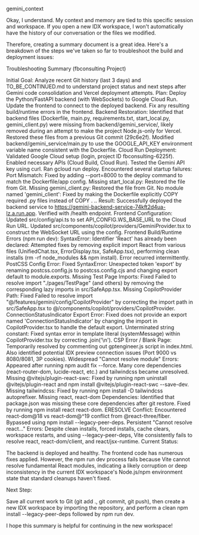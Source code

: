 gemini_context



Okay, I understand. My context and memory are tied to this specific session and workspace. If you open a new IDX workspace, I won't automatically have the history of our conversation or the files we modified.

Therefore, creating a summary document is a great idea. Here's a breakdown of the steps we've taken so far to troubleshoot the build and deployment issues:

Troubleshooting Summary (fbconsulting Project)

Initial Goal: Analyze recent Git history (last 3 days) and TO_BE_CONTINUED.md to understand project status and next steps after Gemini code consolidation and Vercel deployment attempts.
Plan:
Deploy the Python/FastAPI backend (with WebSockets) to Google Cloud Run.
Update the frontend to connect to the deployed backend.
Fix any resulting build/runtime errors in the frontend.
Backend Restoration:
Identified that backend files (Dockerfile, main.py, requirements.txt, start_local.py, gemini_client.py) were missing from backend/gemini_service/, likely removed during an attempt to make the project Node.js-only for Vercel.
Restored these files from a previous Git commit (29c6e2f).
Modified backend/gemini_service/main.py to use the GOOGLE_API_KEY environment variable name consistent with the Dockerfile.
Cloud Run Deployment:
Validated Google Cloud setup (login, project ID fbconsulting-6225f).
Enabled necessary APIs (Cloud Build, Cloud Run).
Tested the Gemini API key using curl.
Ran gcloud run deploy. Encountered several startup failures:
Port Mismatch: Fixed by adding --port=8000 to the deploy command to match the Dockerfile/app config.
Missing start_local.py: Restored the file from Git.
Missing gemini_client.py: Restored the file from Git.
No module named 'gemini_client': Fixed by making the Dockerfile explicitly COPY required .py files instead of COPY . ..
Result: Successfully deployed the backend service to https://gemini-backend-service-74kft2d4ua-lz.a.run.app. Verified with /health endpoint.
Frontend Configuration:
Updated src/config/api.ts to set API_CONFIG.WS_BASE_URL to the Cloud Run URL.
Updated src/components/copilot/providers/GeminiProvider.tsx to construct the WebSocket URL using the config.
Frontend Build/Runtime Errors (npm run dev):
SyntaxError: Identifier 'React' has already been declared: Attempted fixes by removing explicit import React from various files (UnifiedChat.tsx, ErrorDisplay.tsx, SafeApp.tsx), performing clean installs (rm -rf node_modules && npm install). Error recurred intermittently.
PostCSS Config Error: Fixed SyntaxError: Unexpected token 'export' by renaming postcss.config.js to postcss.config.cjs and changing export default to module.exports.
Missing Test Page Imports: Fixed Failed to resolve import "./pages/TestPage" (and others) by removing the corresponding lazy imports in src/SafeApp.tsx.
Missing CopilotProvider Path: Fixed Failed to resolve import "@/features/gemini/config/CopilotProvider" by correcting the import path in src/SafeApp.tsx to @/components/copilot/providers/CopilotProvider.
ConnectionStatusIndicator Export Error: Fixed does not provide an export named 'ConnectionStatusIndicator' by changing the import in CopilotProvider.tsx to handle the default export.
Unterminated string constant: Fixed syntax error in template literal (systemMessage) within CopilotProvider.tsx by correcting .join('\n').
CSP Error / Blank Page: Temporarily resolved by commenting out gptengineer.js script in index.html. Also identified potential IDX preview connection issues (Port 9000 vs 8080/8081, 3P cookies).
Widespread "Cannot resolve module" Errors: Appeared after running npm audit fix --force. Many core dependencies (react-router-dom, lucide-react, etc.) and tailwindcss became unresolved.
Missing @vitejs/plugin-react-swc: Fixed by running npm uninstall @vitejs/plugin-react and npm install @vitejs/plugin-react-swc --save-dev.
Missing tailwindcss: Fixed by running npm install -D tailwindcss autoprefixer.
Missing react, react-dom Dependencies: Identified that package.json was missing these core dependencies after git restore. Fixed by running npm install react react-dom.
ERESOLVE Conflict: Encountered react-dom@18 vs react-dom@^19 conflict from @react-three/fiber. Bypassed using npm install --legacy-peer-deps.
Persistent "Cannot resolve react..." Errors: Despite clean installs, forced installs, cache clears, workspace restarts, and using --legacy-peer-deps, Vite consistently fails to resolve react, react-dom/client, and react/jsx-runtime.
Current Status:

The backend is deployed and healthy. The frontend code has numerous fixes applied. However, the npm run dev process fails because Vite cannot resolve fundamental React modules, indicating a likely corruption or deep inconsistency in the current IDX workspace's Node.js/npm environment state that standard cleanups haven't fixed.

Next Step:

Save all current work to Git (git add ., git commit, git push), then create a new IDX workspace by importing the repository, and perform a clean npm install --legacy-peer-deps followed by npm run dev.

I hope this summary is helpful for continuing in the new workspace!